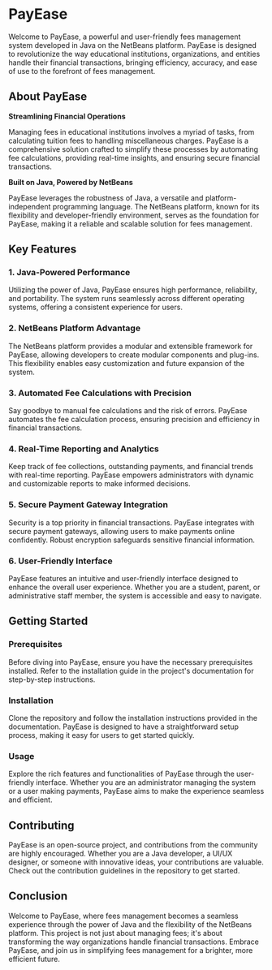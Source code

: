 # PayEase
Welcome to PayEase, a powerful and user-friendly fees management system developed in Java on the NetBeans platform. PayEase is designed to revolutionize the way educational institutions, organizations, and entities handle their financial transactions, bringing efficiency, accuracy, and ease of use to the forefront of fees management.

## About PayEase

**Streamlining Financial Operations**

Managing fees in educational institutions involves a myriad of tasks, from calculating tuition fees to handling miscellaneous charges. PayEase is a comprehensive solution crafted to simplify these processes by automating fee calculations, providing real-time insights, and ensuring secure financial transactions.

**Built on Java, Powered by NetBeans**

PayEase leverages the robustness of Java, a versatile and platform-independent programming language. The NetBeans platform, known for its flexibility and developer-friendly environment, serves as the foundation for PayEase, making it a reliable and scalable solution for fees management.

## Key Features

### 1. **Java-Powered Performance**
   Utilizing the power of Java, PayEase ensures high performance, reliability, and portability. The system runs seamlessly across different operating systems, offering a consistent experience for users.

### 2. **NetBeans Platform Advantage**
   The NetBeans platform provides a modular and extensible framework for PayEase, allowing developers to create modular components and plug-ins. This flexibility enables easy customization and future expansion of the system.

### 3. **Automated Fee Calculations with Precision**
   Say goodbye to manual fee calculations and the risk of errors. PayEase automates the fee calculation process, ensuring precision and efficiency in financial transactions.

### 4. **Real-Time Reporting and Analytics**
   Keep track of fee collections, outstanding payments, and financial trends with real-time reporting. PayEase empowers administrators with dynamic and customizable reports to make informed decisions.

### 5. **Secure Payment Gateway Integration**
   Security is a top priority in financial transactions. PayEase integrates with secure payment gateways, allowing users to make payments online confidently. Robust encryption safeguards sensitive financial information.

### 6. **User-Friendly Interface**
   PayEase features an intuitive and user-friendly interface designed to enhance the overall user experience. Whether you are a student, parent, or administrative staff member, the system is accessible and easy to navigate.

## Getting Started

### Prerequisites
Before diving into PayEase, ensure you have the necessary prerequisites installed. Refer to the installation guide in the project's documentation for step-by-step instructions.

### Installation
Clone the repository and follow the installation instructions provided in the documentation. PayEase is designed to have a straightforward setup process, making it easy for users to get started quickly.

### Usage
Explore the rich features and functionalities of PayEase through the user-friendly interface. Whether you are an administrator managing the system or a user making payments, PayEase aims to make the experience seamless and efficient.

## Contributing

PayEase is an open-source project, and contributions from the community are highly encouraged. Whether you are a Java developer, a UI/UX designer, or someone with innovative ideas, your contributions are valuable. Check out the contribution guidelines in the repository to get started.

## Conclusion

Welcome to PayEase, where fees management becomes a seamless experience through the power of Java and the flexibility of the NetBeans platform. This project is not just about managing fees; it's about transforming the way organizations handle financial transactions. Embrace PayEase, and join us in simplifying fees management for a brighter, more efficient future.
